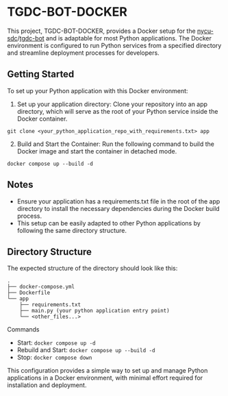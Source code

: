 # TGDC-BOT-DOCKER

This project, TGDC-BOT-DOCKER, provides a Docker setup for the [nycu-sdc](https://github.com/NYCU-SDC)/[tgdc-bot](https://github.com/NYCU-SDC/tgdc-bot) and is adaptable for most Python applications. The Docker environment is configured to run Python services from a specified directory and streamline deployment processes for developers.

## Getting Started

To set up your Python application with this Docker environment:

1. Set up your application directory: Clone your repository into an app directory, which will serve as the root of your Python service inside the Docker container.

```
git clone <your_python_application_repo_with_requirements.txt> app
```

2. Build and Start the Container: Run the following command to build the Docker image and start the container in detached mode.

```
docker compose up --build -d
```

## Notes

- Ensure your application has a requirements.txt file in the root of the app directory to install the necessary dependencies during the Docker build process.
- This setup can be easily adapted to other Python applications by following the same directory structure.

## Directory Structure

The expected structure of the directory should look like this:

```
.
├── docker-compose.yml
├── Dockerfile
└── app
    ├── requirements.txt
    ├── main.py (your python application entry point)
    └── <other_files...>
```

Commands

- Start: `docker compose up -d`
- Rebuild and Start: `docker compose up --build -d`
- Stop: `docker compose down`

This configuration provides a simple way to set up and manage Python applications in a Docker environment, with minimal effort required for installation and deployment.